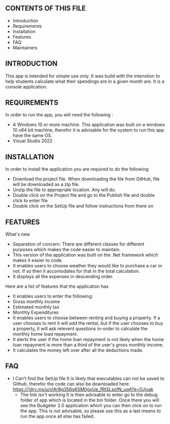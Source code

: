 CONTENTS OF THIS FILE
---------------------

 * Introduction
 * Requirements
 * Installation
 * Features
 * FAQ
 * Maintainers

INTRODUCTION
------------

This app is intended for simple use only. It was build with the intenstion to 
help students calculate what their spendings are in a given month are. It is a console application.  

REQUIREMENTS
------------

In order to run the app, you will need the following :

* A Windows 10 or more machine. This application was built on a windows 10 x64 bit machine, therefor it is advisable for the system to run this app have the same OS. 
* Visual Studio 2022

INSTALLATION
------------

In order to install the application you are required to do the following:

* Download the project file. When downloading the file from GitHub, file will be downloaded as a zip file. 
* Unzip the file to appropriate location. Any will do.
* Double click on the Project file and go to the Publish file and double click to enter file
* Double click on the SetUp file and follow instructions from there on

 FEATURES
 --------
 
 What's new
 * Separation of concern. There are different classes for different purposes which makes the code easier to maintain. 
 * This version of the application was built on the .Net framework which makes it easier to code. 
 * It enables users to choose weather they would like to purchase a car or not. If so then it accomodates for that in the total calculation.
 * It displays all the expenses in descending order. 
 
 
 Here are a list of features that the application has
 * It enables users to enter the following:
  * Gross monthly income
  * Estimated monthly tax
  * Monthly Expenditures
 * It enables users to choose between renting and buying a property. If a user chooses to rent it will add the rental, but if the user chooses to buy a property, it will ask relevent questions in-order to calculate the monthly home load repayment. 
 * It alerts the user if the home loan repayment is not likely when the home loan repayment is more than a third of the user's gross monthly income.
 * It calculates the money left over after all the deductions made.

FAQ
---

* I Can't find the SetUp file
  It is likely that executables can not be saved to Github, therefor the code can also be downloaded here: https://1drv.ms/u/s!ArBg356q6SM0gvUe_fRtSLsofN_uqA?e=0Jjvak
  * The link isn't working 
  It is then advisable to enter go to the debug folder of app which is located in the bin folder. Once there you will see the Budgeter 2.0 application which you can then click on to run the app. This is not advisable, so please use this as a last means to run the app once all else has failed.
  
